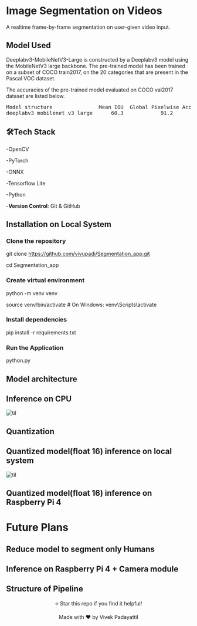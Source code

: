 # Image Segmentation on Videos
A realtime frame-by-frame segmentation on user-given video input.

## Model Used
Deeplabv3-MobileNetV3-Large is constructed by a Deeplabv3 model using the MobileNetV3 large backbone. The pre-trained model has been trained on a subset of COCO train2017, on the 20 categories that are present in the Pascal VOC dataset.

The accuracies of the pre-trained model evaluated on COCO val2017 dataset are listed below.
<pre>
Model structure	              Mean IOU	Global Pixelwise Accuracy
deeplabv3_mobilenet_v3_large	  60.3	          91.2
</pre>

## 🛠️Tech Stack  
-OpenCV

-PyTorch

-ONNX

-Tensorflow Lite

-Python

-**Version Control**: Git & GitHub

## Installation on Local System
### Clone the repository

git clone https://github.com/vivupadi/Segmentation_app.git

cd Segmentation_app

### Create virtual environment

python -m venv venv

source venv/bin/activate # On Windows: venv\Scripts\activate

### Install dependencies

pip install -r requirements.txt

### Run the Application

python.py

## Model architecture

## Inference on CPU
![til](https://github.com/vivupadi/Segmentation_app/blob/main/data/Normal_trimmed.gif)

## Quantization


## Quantized model(float 16) inference on local system
![til](https://github.com/vivupadi/Segmentation_app/blob/main/data/quantized_trimmed.gif)

## Quantized model(float 16) inference on Raspberry Pi 4

# Future Plans

## Reduce model to segment only Humans

## Inference on Raspberry Pi 4 + Camera module


## Structure of Pipeline


<div align="center">
⭐ Star this repo if you find it helpful!
  
Made with ❤️ by Vivek Padayattil
</div>
